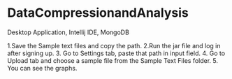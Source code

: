 # DataCompressionandAnalysis
Desktop Application, Intellij IDE, MongoDB

1.Save the Sample text files and copy the path.
2.Run the jar file and log in after signing up.
3. Go to Settings tab, paste that path in input field.
4. Go to Upload tab and choose a sample file from the Sample Text Files folder.
5. You can see the graphs.
